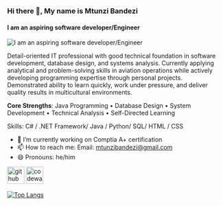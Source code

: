 ### Hi there 👋, My name is Mtunzi Bandezi
#### I am an aspiring software developer/Engineer
![I am an aspiring software developer/Engineer](https://arturssmirnovs.github.io/github-profile-readme-generator/images/banner.png)

Detail-oriented IT professional with good technical foundation in software development, database design, and systems analysis. Currently applying analytical and problem-solving skills in aviation operations while actively developing programming expertise through personal projects. Demonstrated ability to learn quickly, work under pressure, and deliver quality results in multicultural environments.

**Core Strengths**: Java Programming • Database Design • System Development • Technical Analysis • Self-Directed Learning

Skills: C# / .NET Framework/ Java / Python/ SQL/ HTML / CSS

- 🔭 I’m currently working on Comptia A+ certification 
- 📫 How to reach me: Email: mtunzibandezi@gmail.com 
- 😄 Pronouns: he/him 


[<img src='https://cdn.jsdelivr.net/npm/simple-icons@3.0.1/icons/github.svg' alt='github' height='40'>](https://github.com/https://github.com/M2NZI001)  [<img src='https://cdn.jsdelivr.net/npm/simple-icons@3.0.1/icons/codewars.svg' alt='codewars' height='40'>](https://www.codewars.com/users/M2NZI001)  

[![Top Langs](https://github-readme-stats.vercel.app/api/top-langs/?username=https://github.com/M2NZI001)](https://github.com/anuraghazra/github-readme-stats)

